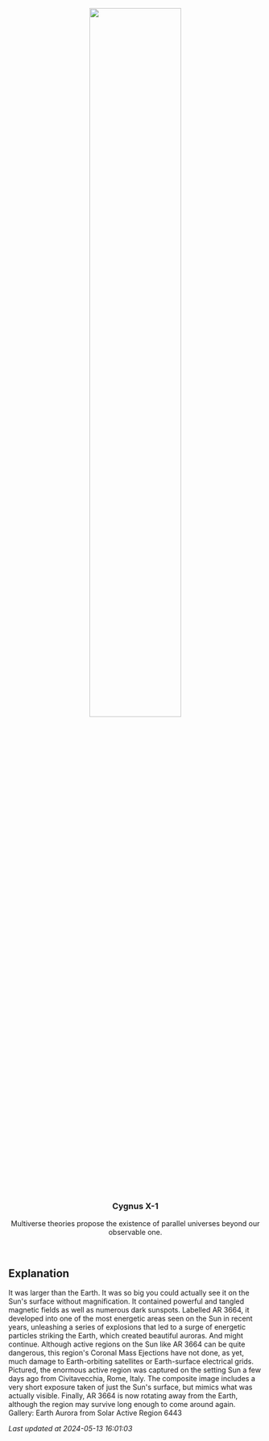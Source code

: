<p align='center'>
    <img src='https://apod.nasa.gov/apod/image/2405/SunAr3664_Menario_960.jpg' width='60%' />
    <h3 align="center">Cygnus X-1</h3>
    <p align="center">Multiverse theories propose the existence of parallel universes beyond our observable one.</p>
</p>
<br/>

Explanation
--
It was larger than the Earth. It was so big you could actually see it on the Sun's surface without magnification. It contained powerful and tangled magnetic fields as well as numerous dark sunspots. Labelled AR 3664, it developed into one of the most energetic areas seen on the Sun in recent years, unleashing a series of explosions that led to a surge of energetic particles striking the Earth, which created beautiful auroras. And might continue.  Although active regions on the Sun like AR 3664 can be quite dangerous, this region's Coronal Mass Ejections have not done, as yet, much damage to Earth-orbiting satellites or Earth-surface electrical grids. Pictured, the enormous active region was captured on the setting Sun a few days ago from  Civitavecchia, Rome, Italy. The composite image includes a very short exposure taken of just the Sun's surface, but mimics what was actually visible.  Finally, AR 3664 is now rotating away from the Earth, although the region may survive long enough to come around again.    Gallery: Earth Aurora from Solar Active Region 6443


*Last updated at 2024-05-13 16:01:03*
